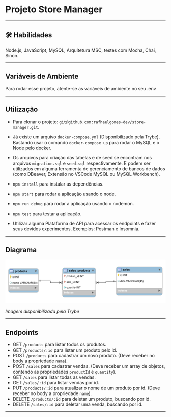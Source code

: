 # Projeto Store Manager



<hr></hr>

## 🛠 Habilidades
Node.js, JavaScript, MySQL, Arquitetura MSC, testes com Mocha, Chai, Sinon.

<hr></hr>

## Variáveis de Ambiente

Para rodar esse projeto, atente-se as variáveis de ambiente no seu .env


<hr></hr>

## Utilização

- Para clonar o projeto: `git@github.com:rafhaelgomes-dev/store-manager.git`.

- Já existe um arquivo `docker-compose.yml` (Disponibilizado pela Trybe). Bastando usar o comando `docker-compose up` para rodar o MySQL e o Node pelo docker.

- Os arquivos para criação das tabelas e de seed se encontram nos arquivos `migration.sql` e `seed.sql` respectivamente. E podem ser utilizados em alguma ferramenta de gerenciamento de bancos de dados (como DBeaver, Extensão no VSCode MySQL ou MySQL Workbench).

- `npm install` para instalar as dependências.

- `npm start` para rodar a aplicação usando o node.

- `npm run debug` para rodar a aplicação usando o nodemon.

- `npm test` para testar a aplicação.

- Utilizar alguma Plataforma de API para acessar os endpoints e fazer seus devidos experimentos. Exemplos: Postman e Insomnia.

<hr></hr>

## Diagrama

![Diagrama de relacionamentos das tabelas](diagrama.png)

<i> Imagem disponibilizada pela Trybe </i>

<hr></hr>

## Endpoints

- GET `/products` para listar todos os produtos.
- GET `/products/:id` para listar um produto pelo id.
- POST `/products` para cadastrar um novo produto. (Deve receber no body a propriedade `name`).
- POST `/sales` para cadastrar vendas. (Deve receber um array de objetos, contendo as propriedades `productId` e `quantity`).
- GET `/sales` para listar todas as vendas.
- GET `/sales/:id` para listar vendas por id.
- PUT `/products/:id` para atualizar o nome de um produto por id. (Deve receber no body a propriedade `name`).
- DELETE `/products/:id` para deletar um produto, buscando por id.
- DELETE `/sales/:id` para deletar uma venda, buscando por id.

<hr></hr>